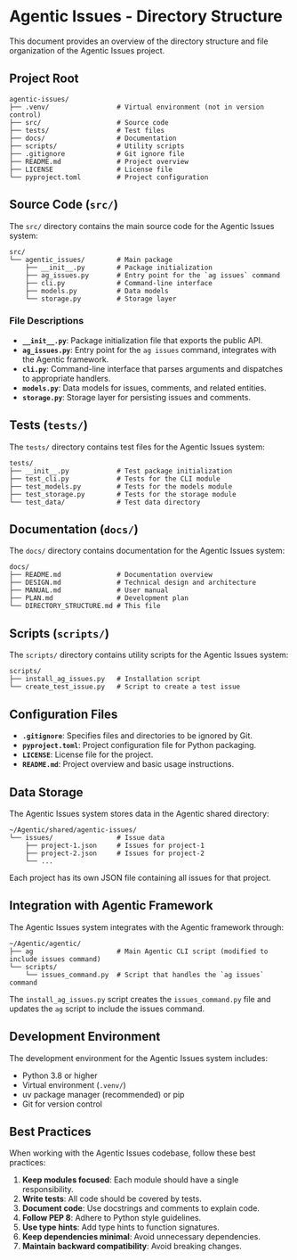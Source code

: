 # Agentic Issues - Directory Structure

This document provides an overview of the directory structure and file organization of the Agentic Issues project.

## Project Root

```
agentic-issues/
├── .venv/                 # Virtual environment (not in version control)
├── src/                   # Source code
├── tests/                 # Test files
├── docs/                  # Documentation
├── scripts/               # Utility scripts
├── .gitignore             # Git ignore file
├── README.md              # Project overview
├── LICENSE                # License file
└── pyproject.toml         # Project configuration
```

## Source Code (`src/`)

The `src/` directory contains the main source code for the Agentic Issues system:

```
src/
└── agentic_issues/        # Main package
    ├── __init__.py        # Package initialization
    ├── ag_issues.py       # Entry point for the `ag issues` command
    ├── cli.py             # Command-line interface
    ├── models.py          # Data models
    └── storage.py         # Storage layer
```

### File Descriptions

- **`__init__.py`**: Package initialization file that exports the public API.
- **`ag_issues.py`**: Entry point for the `ag issues` command, integrates with the Agentic framework.
- **`cli.py`**: Command-line interface that parses arguments and dispatches to appropriate handlers.
- **`models.py`**: Data models for issues, comments, and related entities.
- **`storage.py`**: Storage layer for persisting issues and comments.

## Tests (`tests/`)

The `tests/` directory contains test files for the Agentic Issues system:

```
tests/
├── __init__.py            # Test package initialization
├── test_cli.py            # Tests for the CLI module
├── test_models.py         # Tests for the models module
├── test_storage.py        # Tests for the storage module
└── test_data/             # Test data directory
```

## Documentation (`docs/`)

The `docs/` directory contains documentation for the Agentic Issues system:

```
docs/
├── README.md              # Documentation overview
├── DESIGN.md              # Technical design and architecture
├── MANUAL.md              # User manual
├── PLAN.md                # Development plan
└── DIRECTORY_STRUCTURE.md # This file
```

## Scripts (`scripts/`)

The `scripts/` directory contains utility scripts for the Agentic Issues system:

```
scripts/
├── install_ag_issues.py   # Installation script
└── create_test_issue.py   # Script to create a test issue
```

## Configuration Files

- **`.gitignore`**: Specifies files and directories to be ignored by Git.
- **`pyproject.toml`**: Project configuration file for Python packaging.
- **`LICENSE`**: License file for the project.
- **`README.md`**: Project overview and basic usage instructions.

## Data Storage

The Agentic Issues system stores data in the Agentic shared directory:

```
~/Agentic/shared/agentic-issues/
└── issues/                # Issue data
    ├── project-1.json     # Issues for project-1
    ├── project-2.json     # Issues for project-2
    └── ...
```

Each project has its own JSON file containing all issues for that project.

## Integration with Agentic Framework

The Agentic Issues system integrates with the Agentic framework through:

```
~/Agentic/agentic/
├── ag                     # Main Agentic CLI script (modified to include issues command)
└── scripts/
    └── issues_command.py  # Script that handles the `ag issues` command
```

The `install_ag_issues.py` script creates the `issues_command.py` file and updates the `ag` script to include the issues command.

## Development Environment

The development environment for the Agentic Issues system includes:

- Python 3.8 or higher
- Virtual environment (`.venv/`)
- uv package manager (recommended) or pip
- Git for version control

## Best Practices

When working with the Agentic Issues codebase, follow these best practices:

1. **Keep modules focused**: Each module should have a single responsibility.
2. **Write tests**: All code should be covered by tests.
3. **Document code**: Use docstrings and comments to explain code.
4. **Follow PEP 8**: Adhere to Python style guidelines.
5. **Use type hints**: Add type hints to function signatures.
6. **Keep dependencies minimal**: Avoid unnecessary dependencies.
7. **Maintain backward compatibility**: Avoid breaking changes.
